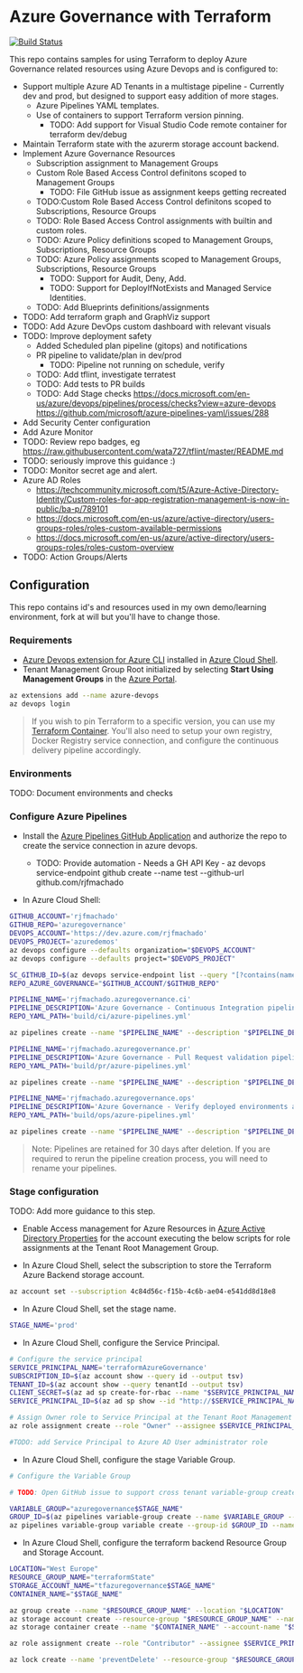# Azure Governance with Terraform

[![Build Status](https://dev.azure.com/rjfmachado/azuredemos/_apis/build/status/rjfmachado.azuregovernance.ci?branchName=master)](https://dev.azure.com/rjfmachado/azuredemos/_build/latest?definitionId=32&branchName=master)

This repo contains samples for using Terraform to deploy Azure Governance related resources using Azure Devops and is configured to:

- Support multiple Azure AD Tenants in a multistage pipeline - Currently dev and prod, but designed to support easy addition of more stages.
  - Azure Pipelines YAML templates.
  - Use of containers to support Terraform version pinning.
    - TODO: Add support for Visual Studio Code remote container for terraform dev/debug
- Maintain Terraform state with the azurerm storage account backend.
- Implement Azure Governance Resources
  - Subscription assignment to Management Groups
  - Custom Role Based Access Control definitons scoped to Management Groups
    - TODO: File GitHub issue as assignment keeps getting recreated
  - TODO:Custom Role Based Access Control definitons scoped to Subscriptions, Resource Groups
  - TODO: Role Based Access Control assignments with builtin and custom roles.
  - TODO: Azure Policy definitions scoped to Management Groups, Subscriptions, Resource Groups
  - TODO: Azure Policy assignments scoped to Management Groups, Subscriptions, Resource Groups
    - TODO: Support for Audit, Deny, Add.
    - TODO: Support for DeployIfNotExists and Managed Service Identities.
  - TODO: Add Blueprints definitions/assignments
- TODO: Add terraform graph and GraphViz support
- TODO: Add Azure DevOps custom dashboard with relevant visuals
- TODO: Improve deployment safety
  - Added Scheduled plan pipeline (gitops) and notifications
  - PR pipeline to validate/plan in dev/prod
    - TODO: Pipeline not running on schedule, verify
  - TODO: Add tflint, investigate terratest
  - TODO: Add tests to PR builds
  - TODO: Add Stage checks <https://docs.microsoft.com/en-us/azure/devops/pipelines/process/checks?view=azure-devops>
    <https://github.com/microsoft/azure-pipelines-yaml/issues/288>
- Add Security Center configuration
- Add Azure Monitor
- TODO: Review repo badges, eg https://raw.githubusercontent.com/wata727/tflint/master/README.md
- TODO: seriously improve this guidance :)
- TODO: Monitor secret age and alert.
- Azure AD Roles
  - <https://techcommunity.microsoft.com/t5/Azure-Active-Directory-Identity/Custom-roles-for-app-registration-management-is-now-in-public/ba-p/789101>
  - <https://docs.microsoft.com/en-us/azure/active-directory/users-groups-roles/roles-custom-available-permissions>
  - <https://docs.microsoft.com/en-us/azure/active-directory/users-groups-roles/roles-custom-overview>
- TODO: Action Groups/Alerts

## Configuration

This repo contains id's and resources used in my own demo/learning environment, fork at will but you'll have to change those.

### Requirements

- [Azure Devops extension for Azure CLI](https://github.com/Azure/azure-devops-cli-extension) installed in [Azure Cloud Shell](https://shell.azure.com/).
- Tenant Management Group Root initialized by selecting **Start Using Management Groups** in the [Azure Portal](https://portal.azure.com/#blade/Microsoft_Azure_ManagementGroups/HierarchyBlade).

```bash
az extensions add --name azure-devops
az devops login
```

> If you wish to pin Terraform to a specific version, you can use my [Terraform Container](https://github.com/rjfmachado/containers/tree/master/src/terraform). You'll also need to setup your own registry, Docker Registry service connection, and configure the continuous delivery pipeline accordingly.

### Environments

TODO: Document environments and checks

### Configure Azure Pipelines

- Install the [Azure Pipelines GitHub Application](https://github.com/apps/azure-pipelines) and authorize the repo to create the service connection in azure devops.
  - TODO: Provide automation - Needs a GH API Key - az devops service-endpoint github create --name test --github-url github.com/rjfmachado

- In Azure Cloud Shell:

```bash
GITHUB_ACCOUNT='rjfmachado'
GITHUB_REPO='azuregovernance'
DEVOPS_ACCOUNT='https://dev.azure.com/rjfmachado'
DEVOPS_PROJECT='azuredemos'
az devops configure --defaults organization="$DEVOPS_ACCOUNT"
az devops configure --defaults project="$DEVOPS_PROJECT"

SC_GITHUB_ID=$(az devops service-endpoint list --query "[?contains(name, '$GITHUB_ACCOUNT')].id" --output tsv)
REPO_AZURE_GOVERNANCE="$GITHUB_ACCOUNT/$GITHUB_REPO"

PIPELINE_NAME='rjfmachado.azuregovernance.ci'
PIPELINE_DESCRIPTION='Azure Governance - Continuous Integration pipeline.'
REPO_YAML_PATH='build/ci/azure-pipelines.yml'

az pipelines create --name "$PIPELINE_NAME" --description "$PIPELINE_DESCRIPTION" --repository "$REPO_AZURE_GOVERNANCE" --repository-type github --branch master --service-connection "$SC_GITHUB_ID" --yml-path "$REPO_YAML_PATH" --skip-first-run

PIPELINE_NAME='rjfmachado.azuregovernance.pr'
PIPELINE_DESCRIPTION='Azure Governance - Pull Request validation pipeline.'
REPO_YAML_PATH='build/pr/azure-pipelines.yml'

az pipelines create --name "$PIPELINE_NAME" --description "$PIPELINE_DESCRIPTION" --repository "$REPO_AZURE_GOVERNANCE" --repository-type github --branch master --service-connection "$SC_GITHUB_ID" --yml-path "$REPO_YAML_PATH" --skip-first-run

PIPELINE_NAME='rjfmachado.azuregovernance.ops'
PIPELINE_DESCRIPTION='Azure Governance - Verify deployed environments against expected configuration - Every day at midnight.'
REPO_YAML_PATH='build/ops/azure-pipelines.yml'

az pipelines create --name "$PIPELINE_NAME" --description "$PIPELINE_DESCRIPTION" --repository "$REPO_AZURE_GOVERNANCE" --repository-type github --branch master --service-connection "$SC_GITHUB_ID" --yml-path "$REPO_YAML_PATH" --skip-first-run
```

> Note: Pipelines are retained for 30 days after deletion. If you are required to rerun the pipeline creation process, you will need to rename your pipelines.

### Stage configuration

TODO: Add more guidance to this step.

- Enable Access management for Azure Resources in [Azure Active Directory Properties](https://portal.azure.com/#blade/Microsoft_AAD_IAM/ActiveDirectoryMenuBlade/Properties) for the account executing the below scripts for role assignments at the Tenant Root Management Group.

- In Azure Cloud Shell, select the subscription to store the Terraform Azure Backend storage account.

```bash
az account set --subscription 4c84d56c-f15b-4c6b-ae04-e541dd8d18e8
```

- In Azure Cloud Shell, set the stage name.

```bash
STAGE_NAME='prod'
```

- In Azure Cloud Shell, configure the Service Principal.

```bash
# Configure the service principal
SERVICE_PRINCIPAL_NAME='terraformAzureGovernance'
SUBSCRIPTION_ID=$(az account show --query id --output tsv)
TENANT_ID=$(az account show --query tenantId --output tsv)
CLIENT_SECRET=$(az ad sp create-for-rbac --name "$SERVICE_PRINCIPAL_NAME" --skip-assignment --years 1 --query password --output tsv)
SERVICE_PRINCIPAL_ID=$(az ad sp show --id "http://$SERVICE_PRINCIPAL_NAME" --query appId --output tsv)

# Assign Owner role to Service Principal at the Tenant Root Management Group
az role assignment create --role "Owner" --assignee $SERVICE_PRINCIPAL_ID --scope "/providers/Microsoft.Management/managementGroups/$TENANT_ID"

#TODO: add Service Principal to Azure AD User administrator role
```

- In Azure Cloud Shell, configure the stage Variable Group.

```bash
# Configure the Variable Group

# TODO: Open GitHub issue to support cross tenant variable-group create with PAT auth. use az login to the tenant connected to Azure DevOps as a workaround.

VARIABLE_GROUP="azuregovernance$STAGE_NAME"
GROUP_ID=$(az pipelines variable-group create --name $VARIABLE_GROUP --authorize false --variables ARM_CLIENT_ID=$SERVICE_PRINCIPAL_ID ARM_SUBSCRIPTION_ID=$SUBSCRIPTION_ID ARM_TENANT_ID=$TENANT_ID --query id --output tsv)
az pipelines variable-group variable create --group-id $GROUP_ID --name ARM_CLIENT_SECRET --value $CLIENT_SECRET --secret true
```

- In Azure Cloud Shell, configure the terraform backend Resource Group and Storage Account.

```bash
LOCATION="West Europe"
RESOURCE_GROUP_NAME="terraformState"
STORAGE_ACCOUNT_NAME="tfazuregovernance$STAGE_NAME"
CONTAINER_NAME="$STAGE_NAME"

az group create --name "$RESOURCE_GROUP_NAME" --location "$LOCATION"
az storage account create --resource-group "$RESOURCE_GROUP_NAME" --name "$STORAGE_ACCOUNT_NAME" --sku Standard_LRS --encryption-services blob --https-only --kind StorageV2
az storage container create --name "$CONTAINER_NAME" --account-name "$STORAGE_ACCOUNT_NAME"

az role assignment create --role "Contributor" --assignee $SERVICE_PRINCIPAL_ID --resource-group "$RESOURCE_GROUP_NAME"

az lock create --name 'preventDelete' --resource-group "$RESOURCE_GROUP_NAME" --lock-type CanNotDelete

```
